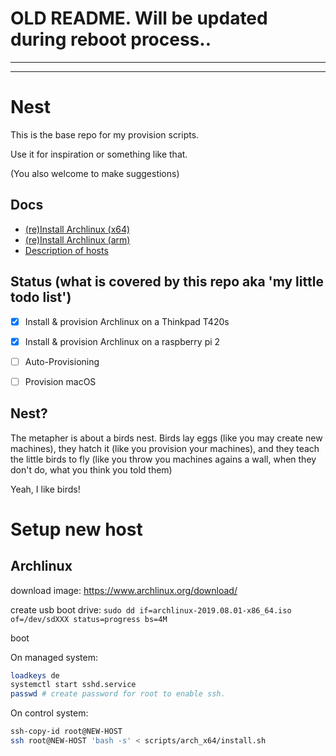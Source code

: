 



# OLD README. Will be updated during reboot process..
---
---

# Nest

This is the base repo for my provision scripts.

Use it for inspiration or something like that.

(You also welcome to make suggestions)

## Docs
- [(re)Install Archlinux (x64)](docs/install_archlinux_x64.md)
- [(re)Install Archlinux (arm)](docs/install_archlinux_arm.md)
- [Description of hosts](docs/hosts.md)


## Status (what is covered by this repo aka 'my little todo list')

- [x] Install & provision Archlinux on a Thinkpad T420s
- [x] Install & provision Archlinux on a raspberry pi 2
- [ ] Auto-Provisioning
- [ ] Provision macOS


## Nest?

The metapher is about a birds nest. Birds lay eggs (like you may create new machines), they hatch it (like you provision your machines), and they teach the little birds to fly (like you throw you machines agains a wall, when they don't do, what you think you told them)

Yeah, I like birds!


# Setup new host

## Archlinux

download image: https://www.archlinux.org/download/

create usb boot drive: `sudo dd if=archlinux-2019.08.01-x86_64.iso of=/dev/sdXXX status=progress bs=4M`

boot

On managed system:

```bash
loadkeys de
systemctl start sshd.service
passwd # create password for root to enable ssh.
```

On control system:

```bash
ssh-copy-id root@NEW-HOST
ssh root@NEW-HOST 'bash -s' < scripts/arch_x64/install.sh
